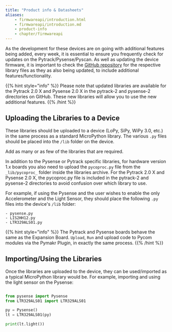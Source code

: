 ```yaml
---
title: "Product info & Datasheets"
aliases:
    - firmwareapi/introduction.html
    - firmwareapi/introduction.md
    - product-info
    - chapter/firmwareapi
---
```

As the development for these devices are on going with additional features being added, every week, it is essential to ensure you frequently check for updates on the Pytrack/Pysense/Pyscan. As well as updating the device firmware, it is important to check the [GitHub repository](https://github.com/pycom/pycom-libraries) for the respective library files as they as also being updated, to include additional features/functionality.

{{% hint style="info" %}}
Please note that updated libraries are available for the Pytrack 2.0 X and Pysense 2.0 X in the pytrack-2 and pysense-2 directories on GitHub.
These new libraries will allow you to use the new additional features.
{{% /hint %}}

## Uploading the Libraries to a Device

These libraries should be uploaded to a device (LoPy, SiPy, WiPy 3.0, etc.) in the same process as a standard MicroPython library. The various `.py` files should be placed into the `/lib` folder on the device. 

Add as many or as few of the libraries that are required.

In addition to the Pysense or Pytrack specific libraries, for hardware version 1.x boards you also need to upload the `pycoproc.py` file from the `_lib/pycoproc_` folder inside the libraries archive. For the Pytrack 2.0 X and Pysense 2.0 X, the pycoproc.py file is included in the pytrack-2 and pysense-2 directories to avoid confusion over which library to use.

For example, if using the Pysense and the user wishes to enable the only Accelerometer and the Light Sensor, they should place the following `.py` files into the device's `/lib` folder:

```text
- pysense.py
- LIS2HH12.py
- LTR329ALS01.py
```

{{% hint style="info" %}}
The Pytrack and Pysense boards behave the same as the Expansion Board. `Upload`, `Run` and upload code to Pycom modules via the Pymakr Plugin, in exactly the same process.
{{% /hint %}}

## Importing/Using the Libraries

Once the libraries are uploaded to the device, they can be used/imported as a typical MicroPython library would be. For example, importing and using the light sensor on the Pysense:

```python

from pysense import Pysense
from LTR329ALS01 import LTR329ALS01

py = Pysense()
lt = LTR329ALS01(py)

print(lt.light())
```
